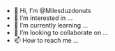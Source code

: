 - 👋 Hi, I’m @Milesduzdonuts
- 👀 I’m interested in ...
- 🌱 I’m currently learning ...
- 💞️ I’m looking to collaborate on ...
- 📫 How to reach me ...

<!---
Milesduzdonuts/Milesduzdonuts is a ✨ special ✨ repository because its `README.md` (this file) appears on your GitHub profile.
You can click the Preview link to take a look at your changes.
--->
